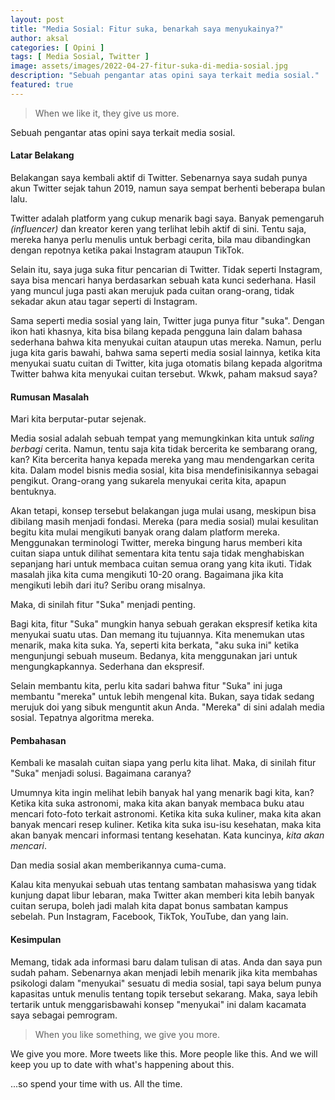 ```yaml
---
layout: post
title: "Media Sosial: Fitur suka, benarkah saya menyukainya?"
author: aksal
categories: [ Opini ]
tags: [ Media Sosial, Twitter ]
image: assets/images/2022-04-27-fitur-suka-di-media-sosial.jpg
description: "Sebuah pengantar atas opini saya terkait media sosial."
featured: true
---
```


> When we like it, they give us more.

Sebuah pengantar atas opini saya terkait media sosial.

#### Latar Belakang

Belakangan saya kembali aktif di Twitter. Sebenarnya saya sudah punya akun Twitter sejak tahun 2019, namun saya sempat berhenti beberapa bulan lalu.

Twitter adalah platform yang cukup menarik bagi saya. Banyak pemengaruh _(influencer)_ dan kreator keren yang terlihat lebih aktif di sini. Tentu saja, mereka hanya perlu menulis untuk berbagi cerita, bila mau dibandingkan dengan repotnya ketika pakai Instagram ataupun TikTok.

Selain itu, saya juga suka fitur pencarian di Twitter. Tidak seperti Instagram, saya bisa mencari hanya berdasarkan sebuah kata kunci sederhana. Hasil yang muncul juga pasti akan merujuk pada cuitan orang-orang, tidak sekadar akun atau tagar seperti di Instagram.

Sama seperti media sosial yang lain, Twitter juga punya fitur "suka". Dengan ikon hati khasnya, kita bisa bilang kepada pengguna lain dalam bahasa sederhana bahwa kita menyukai cuitan ataupun utas mereka. Namun, perlu juga kita garis bawahi, bahwa sama seperti media sosial lainnya, ketika kita menyukai suatu cuitan di Twitter, kita juga otomatis bilang kepada algoritma Twitter bahwa kita menyukai cuitan tersebut. Wkwk, paham maksud saya?

#### Rumusan Masalah

Mari kita berputar-putar sejenak.

Media sosial adalah sebuah tempat yang memungkinkan kita untuk *saling berbagi* cerita. Namun, tentu saja kita tidak bercerita ke sembarang orang, kan? Kita bercerita hanya kepada mereka yang mau mendengarkan cerita kita. Dalam model bisnis media sosial, kita bisa mendefinisikannya sebagai pengikut. Orang-orang yang sukarela menyukai cerita kita, apapun bentuknya.

Akan tetapi, konsep tersebut belakangan juga mulai usang, meskipun bisa dibilang masih menjadi fondasi. Mereka (para media sosial) mulai kesulitan begitu kita mulai mengikuti banyak orang dalam platform mereka. Menggunakan terminologi Twitter, mereka bingung harus memberi kita cuitan siapa untuk dilihat sementara kita tentu saja tidak menghabiskan sepanjang hari untuk membaca cuitan semua orang yang kita ikuti. Tidak masalah jika kita cuma mengikuti 10-20 orang. Bagaimana jika kita mengikuti lebih dari itu? Seribu orang misalnya.

Maka, di sinilah fitur "Suka" menjadi penting.

Bagi kita, fitur "Suka" mungkin hanya sebuah gerakan ekspresif ketika kita menyukai suatu utas. Dan memang itu tujuannya. Kita menemukan utas menarik, maka kita suka. Ya, seperti kita berkata, "aku suka ini" ketika mengunjungi sebuah museum. Bedanya, kita menggunakan jari untuk mengungkapkannya. Sederhana dan ekspresif.

Selain membantu kita, perlu kita sadari bahwa fitur "Suka" ini juga membantu "mereka" untuk lebih mengenal kita. Bukan, saya tidak sedang merujuk doi yang sibuk menguntit akun Anda. "Mereka" di sini adalah media sosial. Tepatnya algoritma mereka.

#### Pembahasan

Kembali ke masalah cuitan siapa yang perlu kita lihat. Maka, di sinilah fitur "Suka" menjadi solusi. Bagaimana caranya?

Umumnya kita ingin melihat lebih banyak hal yang menarik bagi kita, kan? Ketika kita suka astronomi, maka kita akan banyak membaca buku atau mencari foto-foto terkait astronomi. Ketika kita suka kuliner, maka kita akan banyak mencari resep kuliner. Ketika kita suka isu-isu kesehatan, maka kita akan banyak mencari informasi tentang kesehatan. Kata kuncinya, *kita akan mencari*.

Dan media sosial akan memberikannya cuma-cuma.

Kalau kita menyukai sebuah utas tentang sambatan mahasiswa yang tidak kunjung dapat libur lebaran, maka Twitter akan memberi kita lebih banyak cuitan serupa, boleh jadi malah kita dapat bonus sambatan kampus sebelah. Pun Instagram, Facebook, TikTok, YouTube, dan yang lain.

#### Kesimpulan

Memang, tidak ada informasi baru dalam tulisan di atas. Anda dan saya pun sudah paham. Sebenarnya akan menjadi lebih menarik jika kita membahas psikologi dalam "menyukai" sesuatu di media sosial, tapi saya belum punya kapasitas untuk menulis tentang topik tersebut sekarang. Maka, saya lebih tertarik untuk menggarisbawahi konsep "menyukai" ini dalam kacamata saya sebagai pemrogram.

> When you like something, we give you more.

We give you more. More tweets like this. More people like this. And we will keep you up to date with what's happening about this.

...so spend your time with us. All the time.
